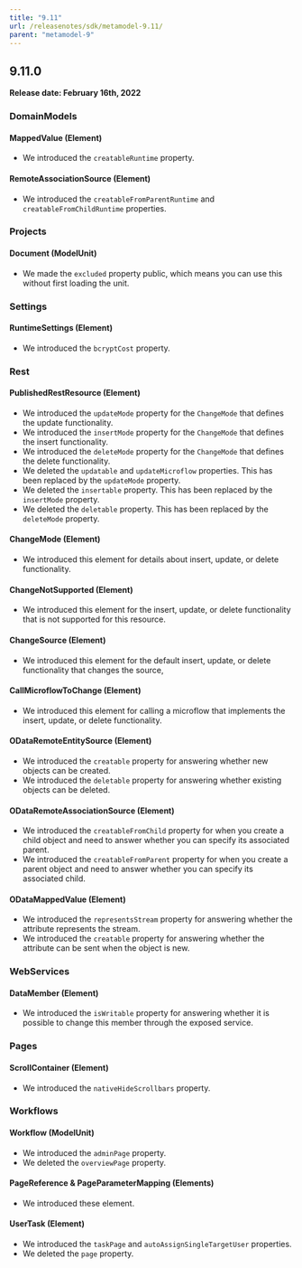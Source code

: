 ```yaml
---
title: "9.11"
url: /releasenotes/sdk/metamodel-9.11/
parent: "metamodel-9"
---
```


## 9.11.0

**Release date: February 16th, 2022**

### DomainModels

#### MappedValue (Element)

* We introduced the `creatableRuntime` property. 

#### RemoteAssociationSource (Element)

* We introduced the `creatableFromParentRuntime` and `creatableFromChildRuntime` properties.

### Projects

#### Document (ModelUnit)

* We made the `excluded` property public, which means you can use this without first loading the unit.

### Settings

#### RuntimeSettings (Element)

* We introduced the `bcryptCost` property. 

### Rest

#### PublishedRestResource (Element)

* We introduced the `updateMode` property for the `ChangeMode` that defines the update functionality.
* We introduced the `insertMode` property for the `ChangeMode` that defines the insert functionality.
* We introduced the `deleteMode` property for the `ChangeMode` that defines the delete functionality.
* We deleted the `updatable` and `updateMicroflow` properties. This has been replaced by the `updateMode` property.
* We deleted the `insertable` property. This has been replaced by the `insertMode` property.
* We deleted the `deletable` property. This has been replaced by the `deleteMode` property.

#### ChangeMode (Element)

* We introduced this element for details about insert, update, or delete functionality.

#### ChangeNotSupported (Element)

* We introduced this element for the insert, update, or delete functionality that is not supported for this resource.

#### ChangeSource (Element)

* We introduced this element for the default insert, update, or delete functionality that changes the source,

#### CallMicroflowToChange (Element)

* We introduced this element for calling a microflow that implements the insert, update, or delete functionality.

#### ODataRemoteEntitySource (Element)

* We introduced the `creatable` property for answering whether new objects can be created.
* We introduced the `deletable` property for answering whether existing objects can be deleted.

#### ODataRemoteAssociationSource (Element)

* We introduced the `creatableFromChild` property for when you create a child object and need to answer whether you can specify its associated parent.
* We introduced the `creatableFromParent` property for when you create a parent object and need to answer whether you can specify its associated child.

#### ODataMappedValue (Element)

* We introduced the `representsStream` property for answering whether the attribute represents the stream.
* We introduced the `creatable` property for answering whether the attribute can be sent when the object is new.

### WebServices

#### DataMember (Element)

* We introduced the `isWritable` property for answering whether it is possible to change this member through the exposed service.

### Pages

#### ScrollContainer (Element)

* We introduced the `nativeHideScrollbars` property. 

### Workflows

#### Workflow (ModelUnit)

* We introduced the `adminPage` property.
* We deleted the `overviewPage` property. 

#### PageReference & PageParameterMapping (Elements)

* We introduced these element. 

#### UserTask (Element)

* We introduced the `taskPage` and `autoAssignSingleTargetUser` properties. 
* We deleted the `page` property. 
